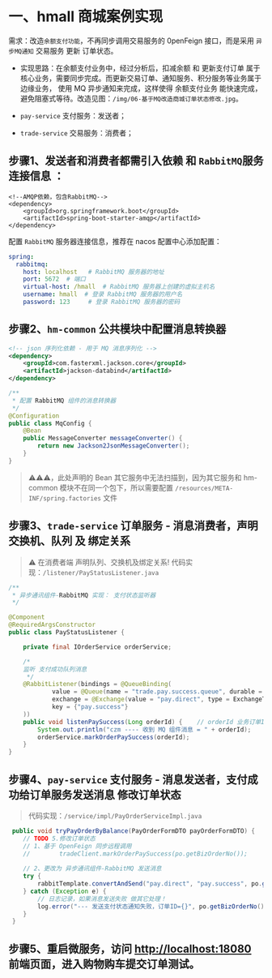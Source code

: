 # 一、hmall 商城案例实现
需求：改造`余额支付功能`，不再同步调用交易服务的 0penFeign 接口，而是采用 `异步MQ通知` 交易服务 更新 订单状态。

- 实现思路：在余额支付业务中，经过分析后，扣减余额 和 更新支付订单 属于核心业务，需要同步完成。而更新交易订单、通知服务、积分服务等业务属于边缘业务，
    使用 MQ 异步通知来完成，这样使得 余额支付业务 能快速完成，避免阻塞式等待。改造见图：`/img/06-基于MQ改造商城订单状态修改.jpg`。

- `pay-service` 支付服务：发送者；
- `trade-service` 交易服务：消费者；

## 步骤1、发送者和消费者都需引入依赖 和 `RabbitMQ`服务连接信息 ：
```pom
<!--AMQP依赖，包含RabbitMQ-->
<dependency>
    <groupId>org.springframework.boot</groupId>
    <artifactId>spring-boot-starter-amqp</artifactId>
</dependency> 
```

配置 `RabbitMQ` 服务器连接信息，推荐在 nacos 配置中心添加配置：
```application.yaml
spring:
  rabbitmq:
    host: localhost   # RabbitMQ 服务器的地址
    port: 5672  # 端口
    virtual-host: /hmall  # RabbitMQ 服务器上创建的虚拟主机名
    username: hmall  # 登录 RabbitMQ 服务器的用户名
    password: 123     # 登录 RabbitMQ 服务器的密码
```

## 步骤2、`hm-common` 公共模块中配置消息转换器
```xml
<!-- json 序列化依赖 - 用于 MQ 消息序列化 -->
<dependency>
    <groupId>com.fasterxml.jackson.core</groupId>
    <artifactId>jackson-databind</artifactId>
</dependency>
```

```java
/**
 * 配置 RabbitMQ 组件的消息转换器
 */
@Configuration
public class MqConfig {
    @Bean
    public MessageConverter messageConverter() {
        return new Jackson2JsonMessageConverter();
    }
}
```
> ⚠️⚠️⚠️，此处声明的 Bean 其它服务中无法扫描到，因为其它服务和 hm-common 模块不在同一个包下，所以需要配置 `/resources/META-INF/spring.factories` 文件

## 步骤3、`trade-service` 订单服务 - 消息消费者，声明交换机、队列 及 绑定关系

> ⚠️ 在消费者端 声明队列、交换机及绑定关系!
> 代码实现：`/listener/PayStatusListener.java`

```java
/**
 * 异步通讯组件-RabbitMQ 实现： 支付状态监听器
 */

@Component
@RequiredArgsConstructor
public class PayStatusListener {

    private final IOrderService orderService;

    /*
    监听 支付成功队列消息
     */
    @RabbitListener(bindings = @QueueBinding(
            value = @Queue(name = "trade.pay.success.queue", durable = "true"),
            exchange = @Exchange(value = "pay.direct", type = ExchangeTypes.DIRECT),
            key = {"pay.success"}
    ))
    public void listenPaySuccess(Long orderId) {    // orderId 业务订单ID 作为消息内容
        System.out.println("czm ---- 收到 MQ 组件消息 = " + orderId);
        orderService.markOrderPaySuccess(orderId);
    }
}
```

## 步骤4、`pay-service` 支付服务 - 消息发送者，支付成功给订单服务发送消息 修改订单状态

> 代码实现：`/service/impl/PayOrderServiceImpl.java`

```java
 public void tryPayOrderByBalance(PayOrderFormDTO payOrderFormDTO) {
    // TODO 5.修改订单状态
    // 1、基于 OpenFeign 同步远程调用
    //        tradeClient.markOrderPaySuccess(po.getBizOrderNo());
    
    // 2、更改为 异步通讯组件-RabbitMQ 发送消息
    try {
        rabbitTemplate.convertAndSend("pay.direct", "pay.success", po.getBizOrderNo());
    } catch (Exception e) {
        // 日志记录，如果消息发送失败 做其它处理！
        log.error("--- 发送支付状态通知失败，订单ID={}", po.getBizOrderNo(), e);
    }
 }
```

## 步骤5、重启微服务，访问 <http://localhost:18080> 前端页面，进入购物购车提交订单测试。